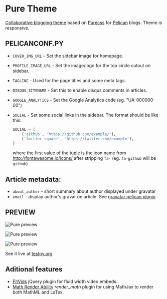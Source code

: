 Pure Theme
====

[Collaborative blogging theme](http://purepelican.com) based on [Purecss](http:purecss.io) for [Pelican](http://docs.getpelican.com/) blogs.
Theme is responsive.

## PELICANCONF.PY

* `COVER_IMG_URL` - Set the sidebar image for homepage.
* `PROFILE_IMAGE_URL` - Set the image/logo for the top circle cutout on sidebar.
* `TAGLINE` - Used for the page titles and some meta tags.
* `DISQUS_SITENAME` - Set this to enable disqus comments in articles.
* `GOOGLE_ANALYTICS` - Set the Google Analytics code (eg. "UA-000000-00")
* `SOCIAL` - Set some social links in the sidebar. The format should be like this:

    ```python
    SOCIAL = (
        ('github', 'https://github.com/example/'),
        ('twitter-square', 'https://twitter.com/example'),
    )
    ```
    where the first value of the tuple is the icon name from http://fontawesome.io/icons/ after stripping `fa-` (eg. `fa-github` will be `github`)


## Article metadata:
* `about_author` - short summary about author displayed under gravatar
* `email` - display author's gravar on article. See [gravatar pelican plugin](https://github.com/getpelican/pelican-plugins/tree/master/gravatar)

## PREVIEW

![Pure preview](http://i.imgur.com/lqCJVrF.png)

![Pure preview](http://i.imgur.com/eCUsyGk.png)

![Pure preview](http://i.imgur.com/RkYxMIl.png)

See it live at [testpy.org](http://testpy.org/)

## Aditional features
* [FitVids](https://github.com/davatron5000/FitVids.js) jQuery plugin for fluid width video embeds.
* [Math Render Ability](https://github.com/getpelican/pelican-plugins/tree/master/render_math) *render_math* plugin for using MathJax to render both MathML and LaTex.
